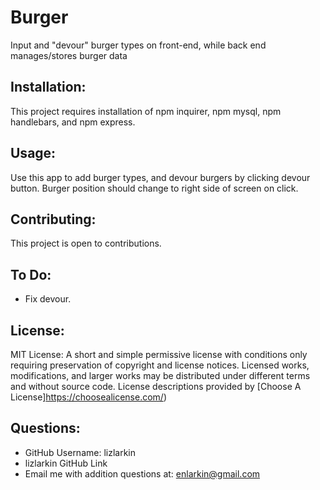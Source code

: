 # Burger
Input and "devour" burger types on front-end, while back end manages/stores burger data

## Installation:
This project requires installation of npm inquirer, npm mysql, npm handlebars, and npm express. 

## Usage:
Use this app to add burger types, and devour burgers by clicking devour button.
Burger position should change to right side of screen on click. 

## Contributing:
This project is open to contributions.

## To Do:
* Fix devour. 

## License:
MIT License: A short and simple permissive license with conditions only requiring preservation of copyright and license notices. Licensed works, modifications, and larger works may be distributed under different terms and without source code. License descriptions provided by [Choose A License]https://choosealicense.com/)

## Questions:
* GitHub Username: lizlarkin
* lizlarkin GitHub Link
* Email me with addition questions at: enlarkin@gmail.com

